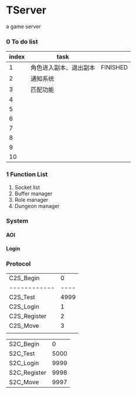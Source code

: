 TServer
=========
a game server

### 0 To do list

| index | task                   |          |
| ----- | ---------------------- | -------- |
| 1     | 角色进入副本、退出副本 | FINISHED |
| 2     | 通知系统               |          |
| 3     | 匹配功能               |          |
| 4     |                        |          |
| 5     |                        |          |
| 6     |                        |          |
| 7     |                        |          |
| 8     |                        |          |
| 9     |                        |          |
| 10    |                        |          |

### 1 Function List

1. Socket list
2. Buffer manager
3. Role manager
4. Dungeon manager

### System

#### AOI

#### Login

### Protocol

|              |      |
| ------------ | ---- |
| C2S_Begin    | 0    |
| ------------ | ---- |
| C2S_Test     | 4999 |
| C2S_Login    | 1    |
| C2S_Register | 2    |
| C2S_Move     | 3    |
|              |      |

|              |      |
| ------------ | ---- |
| S2C_Begin    | 0    |
| S2C_Test     | 5000 |
| S2C_Login    | 9999 |
| S2C_Register | 9998 |
| S2C_Move     | 9997 |
